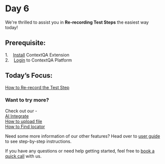 # Day 6

We're thrilled to assist you in **Re-recording Test Steps** the easiest way today!




## **Prerequisite:**  
1.    [Install](../02-ContextQA-Extension/01-Install-&-Login/Install-extension.md) ContextQA Extension  
2.    [Login](../02-ContextQA-Extension/01-Install-&-Login/Login-Extension.md) to ContextQA Platform  


## **Today’s Focus:**  
[How to Re-record the Test Step](https://app.storylane.io/share/rnkalxu3o2zs)  




### Want to try more?  

Check out our -   
[AI Integrate](https://app.storylane.io/share/t1exguceqxmx)  
[How to upload file](https://app.storylane.io/share/7obot8grl5ws)  
[How to Find locator](https://app.storylane.io/share/peb8tde9soqz) 



Need some more information of our other features? Head over to [user guide](./../01-Index/Index.md) to see step-by-step instructions.  

If you have any questions or need help getting started, feel free to [book a quick call](https://meetings.hubspot.com/deep-barot?utm_medium=email&_hsmi=299989918&_hsenc=p2ANqtz-93_Gh2Kh0HPIA1_YAuC4aN3P8CDhDP8g1RC5aE0y56Scvu-HpB0xk1UIlkNpq34VYk9WGauryok8y75Y3Oq7ToSYBpIN0-4Pv-2T_dWFs_gK2cusE&utm_content=299989918&utm_source=hs_email) with us.